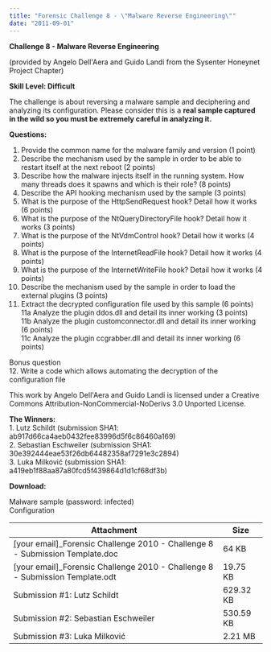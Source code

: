 ```yaml
---
title: "Forensic Challenge 8 - \"Malware Reverse Engineering\""
date: "2011-09-01"
---
```


**Challenge 8 - Malware Reverse Engineering**

(provided by Angelo Dell'Aera and Guido Landi from the Sysenter Honeynet Project Chapter)

**Skill Level: Difficult**

The challenge is about reversing a malware sample and deciphering and analyzing its configuration. Please consider this is a **real sample captured in the wild so you must be extremely careful in analyzing it.**

**Questions:**

1. Provide the common name for the malware family and version (1 point)  
2. Describe the mechanism used by the sample in order to be able to restart itself at the next reboot (2 points)  
3. Describe how the malware injects itself in the running system. How many threads does it spawns and which is their role? (8 points)  
4. Describe the API hooking mechanism used by the sample (3 points)  
5. What is the purpose of the HttpSendRequest hook? Detail how it works (6 points)  
6. What is the purpose of the NtQueryDirectoryFile hook? Detail how it works (3 points)  
7. What is the purpose of the NtVdmControl hook? Detail how it works (4 points)  
8. What is the purpose of the InternetReadFile hook? Detail how it works (4 points)  
9. What is the purpose of the InternetWriteFile hook? Detail how it works (4 points)  
10. Describe the mechanism used by the sample in order to load the external plugins (3 points)  
11. Extract the decrypted configuration file used by this sample (6 points)  
11a Analyze the plugin ddos.dll and detail its inner working (3 points)  
11b Analyze the plugin customconnector.dll and detail its inner working (6 points)  
11c Analyze the plugin ccgrabber.dll and detail its inner working (6 points)

Bonus question  
12\. Write a code which allows automating the decryption of the configuration file

This work by Angelo Dell'Aera and Guido Landi is licensed under a Creative Commons Attribution-NonCommercial-NoDerivs 3.0 Unported License.

**The Winners:**  
1\. Lutz Schildt (submission SHA1: ab917d66ca4aeb0432fee83996d5f6c86460a169)  
2\. Sebastian Eschweiler (submission SHA1: 30e392444eae53f26db64482358af7291e3c2894)  
3\. Luka Milković (submission SHA1: a419eb1f88aa87a80fcd5f439864d1d1cf68df3b)

**Download:**

Malware sample (password: infected)  
Configuration

| Attachment | Size |
| --- | --- |
| [\[](https://web.archive.org/web/20180807123707/https://honeynet.org/sites/default/files/files/[your%20email]_Forensic%20Challenge%202010%20-%20Challenge%208%20-%20Submission%20Template.doc)your email\]\_Forensic Challenge 2010 - Challenge 8 - Submission Template.doc | 64 KB |
| \[your email\]\_Forensic Challenge 2010 - Challenge 8 - Submission Template.odt | 19.75 KB |
| Submission #1: Lutz Schildt | 629.32 KB |
| Submission #2: Sebastian Eschweiler | 530.59 KB |
| Submission #3: Luka Milković | 2.21 MB |
